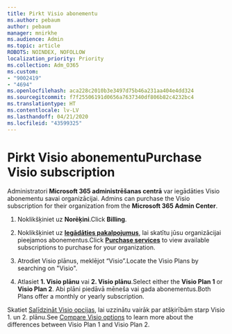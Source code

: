 ```yaml
---
title: Pirkt Visio abonementu
ms.author: pebaum
author: pebaum
manager: mnirkhe
ms.audience: Admin
ms.topic: article
ROBOTS: NOINDEX, NOFOLLOW
localization_priority: Priority
ms.collection: Adm_O365
ms.custom:
- "9002419"
- "4694"
ms.openlocfilehash: aca228c2010b3e3497d75b46a231aa404e4dd324
ms.sourcegitcommit: f7f25506191d0656a7637340df806b82c4232bc4
ms.translationtype: HT
ms.contentlocale: lv-LV
ms.lasthandoff: 04/21/2020
ms.locfileid: "43599325"
---
```

# <a name="purchase-visio-subscription"></a><span data-ttu-id="89f82-102">Pirkt Visio abonementu</span><span class="sxs-lookup"><span data-stu-id="89f82-102">Purchase Visio subscription</span></span>

<span data-ttu-id="89f82-103">Administratori **Microsoft 365 administrēšanas centrā** var iegādāties Visio abonementu savai organizācijai. </span><span class="sxs-lookup"><span data-stu-id="89f82-103">Admins can purchase the Visio subscription for their organization from the **Microsoft 365 Admin Center**.</span></span>

1. <span data-ttu-id="89f82-104">Noklikšķiniet uz **Norēķini**.</span><span class="sxs-lookup"><span data-stu-id="89f82-104">Click **Billing**.</span></span>

2. <span data-ttu-id="89f82-105">Noklikšķiniet uz **[Iegādāties pakalpojumus](https://go.microsoft.com/fwlink/p/?linkid=868433)**, lai skatītu jūsu organizācijai pieejamos abonementus.</span><span class="sxs-lookup"><span data-stu-id="89f82-105">Click **[Purchase services](https://go.microsoft.com/fwlink/p/?linkid=868433)** to view available subscriptions to purchase for your organization.</span></span>

3. <span data-ttu-id="89f82-106">Atrodiet Visio plānus, meklējot “Visio”.</span><span class="sxs-lookup"><span data-stu-id="89f82-106">Locate the Visio Plans by searching on "Visio".</span></span>

4. <span data-ttu-id="89f82-107">Atlasiet **1. Visio plānu** vai **2. Visio plānu**.</span><span class="sxs-lookup"><span data-stu-id="89f82-107">Select either the **Visio Plan 1** or **Visio Plan 2**.</span></span> <span data-ttu-id="89f82-108">Abi plāni piedāvā mēneša vai gada abonementus.</span><span class="sxs-lookup"><span data-stu-id="89f82-108">Both Plans offer a monthly or yearly subscription.</span></span>

<span data-ttu-id="89f82-109">Skatiet [Salīdzināt Visio opcijas](https://products.office.com/Visio/microsoft-visio-plans-and-pricing-compare-visio-options), lai uzzinātu vairāk par atšķirībām starp Visio 1. un 2. plānu.</span><span class="sxs-lookup"><span data-stu-id="89f82-109">See [Compare Visio options](https://products.office.com/Visio/microsoft-visio-plans-and-pricing-compare-visio-options) to learn more about the differences between Visio Plan 1 and Visio Plan 2.</span></span> 
